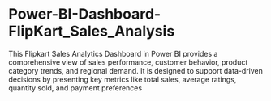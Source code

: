 # Power-BI-Dashboard-FlipKart_Sales_Analysis
This Flipkart Sales Analytics Dashboard in Power BI provides a comprehensive view of sales performance, customer behavior, product category trends, and regional demand. It is designed to support data-driven decisions by presenting key metrics like total sales, average ratings, quantity sold, and payment preferences
